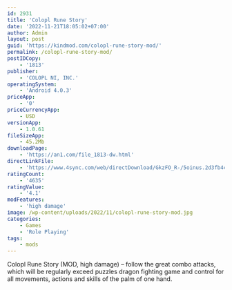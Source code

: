```yaml
---
id: 2931
title: 'Colopl Rune Story'
date: '2022-11-21T18:05:02+07:00'
author: Admin
layout: post
guid: 'https://kindmod.com/colopl-rune-story-mod/'
permalink: /colopl-rune-story-mod/
postIDCopy:
    - '1813'
publisher:
    - 'COLOPL NI, INC.'
operatingSystem:
    - 'Android 4.0.3'
priceApp:
    - '0'
priceCurrencyApp:
    - USD
versionApp:
    - 1.0.61
fileSizeApp:
    - 45.2Mb
downloadPage:
    - 'https://an1.com/file_1813-dw.html'
directLinkFile:
    - 'https://www.4sync.com/web/directDownload/GkzFO_R-/5oinus.2d3fb4cdb0da4c0f578e5cf902aa65d0'
ratingCount:
    - '4635'
ratingValue:
    - '4.1'
modFeatures:
    - 'high damage'
image: /wp-content/uploads/2022/11/colopl-rune-story-mod.jpg
categories:
    - Games
    - 'Role Playing'
tags:
    - mods
---
```


Colopl Rune Story (MOD, high damage) – follow the great combo attacks, which will be regularly exceed puzzles dragon fighting game and control for all movements, actions and skills of the palm of one hand.